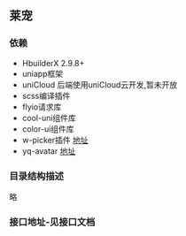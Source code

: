 ## 莱宠


### 依赖

- HbuilderX 2.9.8+
- uniapp框架
- uniCloud 后端使用uniCloud云开发,暂未开放
- scss编译插件
- flyio请求库
- cool-uni组件库
- color-ui组件库
- w-picker插件 [地址](https://ext.dcloud.net.cn/plugin?id=273)
- yq-avatar [地址](https://github.com/yqking/uniapp-avatar)

### 目录结构描述

   略
   
### 接口地址-见接口文档

